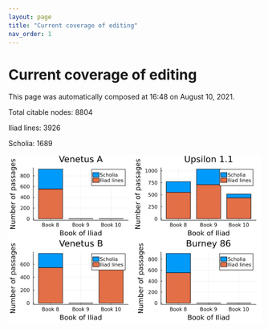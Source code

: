 ```yaml
---
layout: page
title: "Current coverage of editing"
nav_order: 1
---
```



# Current coverage of editing

This page was automatically composed at 16:48 on August 10, 2021.

Total citable nodes: 8804

Iliad lines: 3926

Scholia: 1689

![Summary of coverage](./coverage.png)